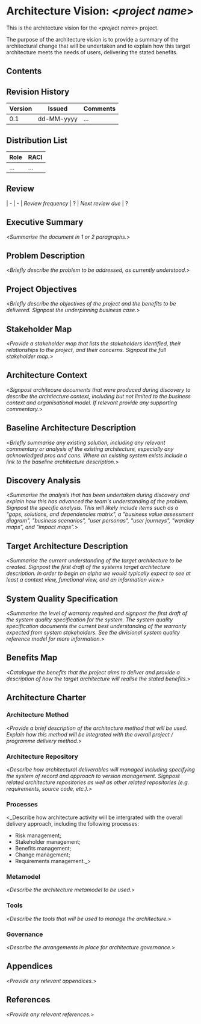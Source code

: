 # Architecture Vision: <_project name_>

This is the architecture vision for the <_project name_> project.

The purpose of the architecture vision is to provide a summary of the architectural change that will be undertaken and to explain how this target architecture meets the needs of users, delivering the stated benefits.


## Contents

<!--TOC max3-->


## Revision History

Version | Issued     | Comments
------- | ---------- | --------
0.1     | dd-MM-yyyy | …


## Distribution List

| Role | RACI
| ---- | ----
| …    | …


## Review

| -                  | -
| *Review frequency* | ?
| *Next review due*  | ?


## Executive Summary

<_Summarise the document in 1 or 2 paragraphs._>


## Problem Description

<_Briefly describe the problem to be addressed, as currently understood._>

<!--
Constraints?
-->


## Project Objectives

<_Briefly describe the objectives of the project and the benefits to be delivered. Signpost the underpinning business case._>


## Stakeholder Map

<_Provide a stakeholder map that lists the stakeholders identified, their relationships to the project, and their concerns. Signpost the full stakeholder map._>


## Architecture Context

<_Signpost architecure documents that were produced during discovery to describe the archtiecture context, including but not limited to the business context and organisational model. If relevant provide any supporting commentary._>


## Baseline Architecture Description

<_Briefly summarise any existing solution, including any relevant commentary or analysis of the existing architecture, especially any acknowledged pros and cons. Where an existing system exists include a link to the baseline architecture description._>


## Discovery Analysis

<_Summarise the analysis that has been undertaken during discovery and explain how this has advanced the team's understanding of the problem. Signpost the specific analysis. This will likely include items such as a "gaps, solutions, and dependencies matrix", a "business value assessment diagram", "business scenarios", "user personas", "user journeys", "wardley maps", and "impact maps"._>


## Target Architecture Description

<_Summarise the current understanding of the target architecture to be created. Signpost the first draft of the systems target architecture description. In order to begin an alpha we would typically expect to see at least a context view, functional view, and an information view._>


## System Quality Specification

<_Summarise the level of warranty required and signpost the first draft of the system quality specification for the system. The system quality specification documents the current best understanding of the warranty expected from system stakeholders. See the divisional system quality reference model for more information._>


## Benefits Map

<_Catalogue the benefits that the project aims to deliver and provide a description of how the target architecture will realise the stated benefits._>


## Architecture Charter

### Architecture Method

<_Provide a brief description of the architecture method that will be used. Explain how this method will be integrated with the overall project / programme delivery method._>

### Architecture Repository

<_Describe how architectural deliverables will managed including specifying the system of record and approach to version management. Signpost related architecture repositories as well as other related repositories (e.g. requirements, source code, etc.)._>

### Processes

<_Describe how architecture activity will be intergrated with the overall delivery approach, including the following processes:

- Risk management;
- Stakeholder management;
- Benefits management;
- Change management;
- Requirements management._>

### Metamodel

<_Describe the architecture metamodel to be used._>

### Tools

<_Describe the tools that will be used to manage the architecture._>

### Governance

<_Describe the arrangements in place for architecture governance._>


## Appendices

<_Provide any relevant appendices._>


## References

<_Provide any relevant references._>
